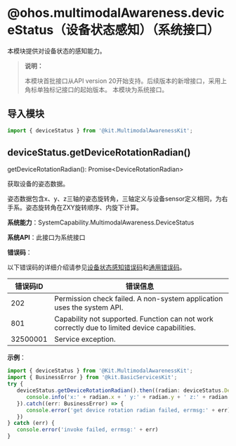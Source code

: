 # @ohos.multimodalAwareness.deviceStatus（设备状态感知）（系统接口）
<!--Kit: Multimodal Awareness Kit-->
<!--Subsystem: MultimodalAwareness-->
<!--Owner: @dilligencer-->
<!--Designer: @zou_ye-->
<!--Tester: @judan-->
<!--Adviser: @hu-zhiqiong-->

本模块提供对设备状态的感知能力。

> **说明：**
>
> 本模块首批接口从API version 20开始支持。后续版本的新增接口，采用上角标单独标记接口的起始版本。
> 本模块为系统接口。

## 导入模块

   ```ts
   import { deviceStatus } from '@kit.MultimodalAwarenessKit';
   ```

## deviceStatus.getDeviceRotationRadian()

getDeviceRotationRadian(): Promise&lt;DeviceRotationRadian&gt;

获取设备的姿态数据。

姿态数据包含x、y、z三轴的姿态旋转角，三轴定义与设备sensor定义相同，为右手系。姿态旋转角在ZXY旋转顺序、内旋下计算。

**系统能力**：SystemCapability.MultimodalAwareness.DeviceStatus

**系统API**：此接口为系统接口

**错误码**：

以下错误码的详细介绍请参见[设备状态感知错误码](errorcode-deviceStatus.md)和[通用错误码](../errorcode-universal.md)。

| 错误码ID | 错误信息                                                     |
| -------- | ------------------------------------------------------------ |
| 202      | Permission check failed. A non-system application uses the system API. |
| 801      | Capability not supported. Function can not work correctly due to limited device capabilities. |
| 32500001 | Service exception. |

**示例**：

   ```ts
   import { deviceStatus } from '@Kit.MultimodalAwarenessKit';
   import { BusinessError } from '@kit.BasicServicesKit';
   try {
      deviceStatus.getDeviceRotationRadian().then((radian: deviceStatus.DeviceRotationRadian) => {
         console.info('x:' + radian.x + ' y:' + radian.y + ' z:' + radian.z);
      }).catch((err: BusinessError) => {
         console.error('get device rotation radian failed, errmsg:' + err);
      })
   } catch (err) {
      console.error('invoke failed, errmsg:' + err)
   }
   ```
